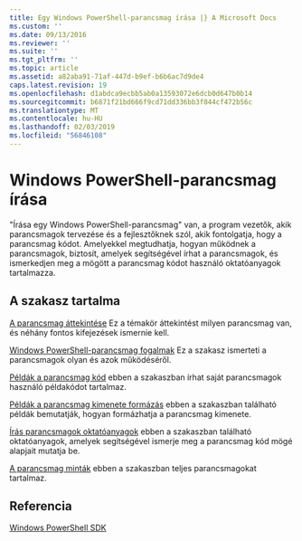 ```yaml
---
title: Egy Windows PowerShell-parancsmag írása |} A Microsoft Docs
ms.custom: ''
ms.date: 09/13/2016
ms.reviewer: ''
ms.suite: ''
ms.tgt_pltfrm: ''
ms.topic: article
ms.assetid: a82aba91-71af-447d-b9ef-b6b6ac7d9de4
caps.latest.revision: 19
ms.openlocfilehash: d1abdca9ecbb5ab0a13593072e6dcb0d647b0b14
ms.sourcegitcommit: b6871f21bd666f9cd71dd336bb3f844cf472b56c
ms.translationtype: MT
ms.contentlocale: hu-HU
ms.lasthandoff: 02/03/2019
ms.locfileid: "56846108"
---
```

# <a name="writing-a-windows-powershell-cmdlet"></a>Windows PowerShell-parancsmag írása

"Írása egy Windows PowerShell-parancsmag" van, a program vezetők, akik parancsmagok tervezése és a fejlesztőknek szól, akik fontolgatja, hogy a parancsmag kódot. Amelyekkel megtudhatja, hogyan működnek a parancsmagok, biztosít, amelyek segítségével írhat a parancsmagok, és ismerkedjen meg a mögött a parancsmag kódot használó oktatóanyagok tartalmazza.

## <a name="in-this-section"></a>A szakasz tartalma

[A parancsmag áttekintése](./cmdlet-overview.md) Ez a témakör áttekintést milyen parancsmag van, és néhány fontos kifejezések ismernie kell.

[Windows PowerShell-parancsmag fogalmak](./windows-powershell-cmdlet-concepts.md) Ez a szakasz ismerteti a parancsmagok olyan és azok működéséről.

[Példák a parancsmag kód](./examples-of-cmdlet-code.md) ebben a szakaszban írhat saját parancsmagok használó példakódot tartalmaz.

[Példák a parancsmag kimenete formázás](https://msdn.microsoft.com/en-us/65829249-124d-47d0-9bf3-8e397dc55855) ebben a szakaszban található példák bemutatják, hogyan formázhatja a parancsmag kimenete.

[Írás parancsmagok oktatóanyagok](./tutorials-for-writing-cmdlets.md) ebben a szakaszban található oktatóanyagok, amelyek segítségével ismerje meg a parancsmag kód mögé alapjait mutatja be.

[A parancsmag minták](./cmdlet-samples.md) ebben a szakaszban teljes parancsmagokat tartalmaz.

## <a name="reference"></a>Referencia

[Windows PowerShell SDK](../windows-powershell-reference.md)
